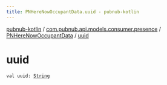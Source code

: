 ```yaml
---
title: PNHereNowOccupantData.uuid - pubnub-kotlin
---
```


[pubnub-kotlin](../../index.html) / [com.pubnub.api.models.consumer.presence](../index.html) / [PNHereNowOccupantData](index.html) / [uuid](./uuid.html)

# uuid

`val uuid: `[`String`](https://kotlinlang.org/api/latest/jvm/stdlib/kotlin/-string/index.html)